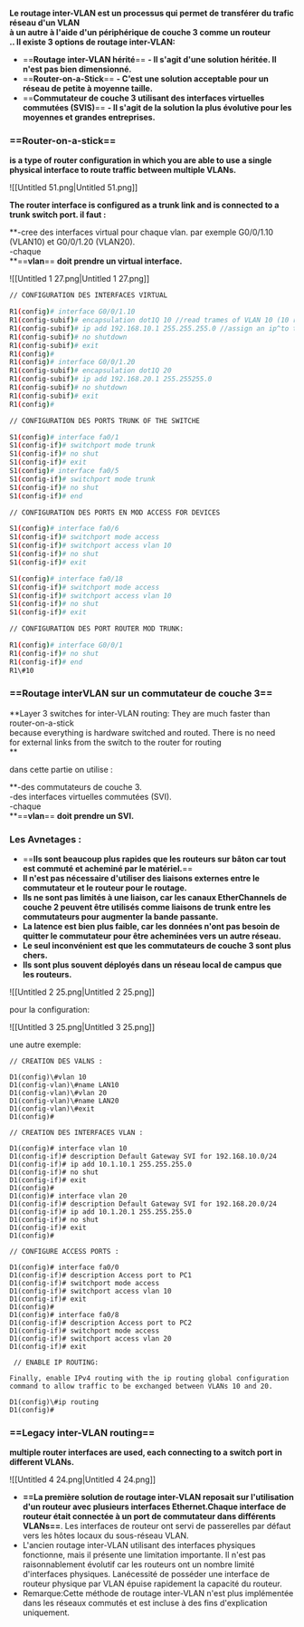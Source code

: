 **Le routage inter-VLAN est un processus qui permet de transférer du trafic réseau d'un VLAN  
à un autre à l'aide d'un périphérique de couche 3 comme un routeur  
**.**. Il existe 3 options de routage inter-VLAN:**

- ==**Routage inter-VLAN hérité**== **- Il s'agit d'une solution héritée. Il n'est pas bien dimensionné.**
- ==**Router-on-a-Stick**== **- C'est une solution acceptable pour un réseau de petite à moyenne taille.**
- ==**Commutateur de couche 3 utilisant des interfaces virtuelles commutées (SVIS)**== **- Il s'agit de la solution la plus évolutive pour les moyennes et grandes entreprises.**

  

### ==**Router-on-a-stick**==

**is a type of router configuration in which you are able to use a single physical interface to route traffic between multiple VLANs.**

![[Untitled 51.png|Untitled 51.png]]

**The router interface is configured as a trunk link and is connected to a trunk switch port. il faut :**

**-cree des interfaces virtual pour chaque vlan. par exemple G0/0/1.10 (VLAN10) et G0/0/1.20 (VLAN20).  
-chaque  
**==**vlan**== **doit prendre un virtual interface.**

![[Untitled 1 27.png|Untitled 1 27.png]]

```Bash
// CONFIGURATION DES INTERFACES VIRTUAL

R1(config)# interface G0/0/1.10
R1(config-subif)# encapsulation dot1Q 10 //read trames of VLAN 10 (10 represente the vlan number)
R1(config-subif)# ip add 192.168.10.1 255.255.255.0 //assign an ip^to the interface (the subnet must be identical to vlan10 connected devices and also give this ip to default gateway for each connected device on the same vlan)
R1(config-subif)# no shutdown
R1(config-subif)# exit
R1(config)#
R1(config)# interface G0/0/1.20
R1(config-subif)# encapsulation dot1Q 20
R1(config-subif)# ip add 192.168.20.1 255.255255.0
R1(config-subif)# no shutdown
R1(config-subif)# exit
R1(config)#

// CONFIGURATION DES PORTS TRUNK OF THE SWITCHE

S1(config)# interface fa0/1
S1(config-if)# switchport mode trunk
S1(config-if)# no shut
S1(config-if)# exit
S1(config)# interface fa0/5
S1(config-if)# switchport mode trunk
S1(config-if)# no shut
S1(config-if)# end

// CONFIGURATION DES PORTS EN MOD ACCESS FOR DEVICES

S1(config)# interface fa0/6
S1(config-if)# switchport mode access
S1(config-if)# switchport access vlan 10
S1(config-if)# no shut
S1(config-if)# exit

S1(config)# interface fa0/18
S1(config-if)# switchport mode access
S1(config-if)# switchport access vlan 10
S1(config-if)# no shut
S1(config-if)# exit

// CONFIGURATION DES PORT ROUTER MOD TRUNK:

R1(config)# interface G0/0/1
R1(config-if)# no shut
R1(config-if)# end
R1\#10
```

### ==**Routage interVLAN sur un commutateur de couche 3**==

**Layer 3 switches for inter-VLAN routing: They are much faster than router-on-a-stick  
because everything is hardware switched and routed. There is no need  
for external links from the switch to the router for routing  
**

dans cette partie on utilise :

**-des commutateurs de couche 3.  
-des interfaces virtuelles commutées (SVI).  
-chaque  
**==**vlan**== **doit prendre un SVI.**

### **Les Avnetages :**

- ==**Ils sont beaucoup plus rapides que les routeurs sur bâton car tout est commuté et acheminé par le matériel.**==
- **Il n'est pas nécessaire d'utiliser des liaisons externes entre le commutateur et le routeur pour le routage.**
- **Ils ne sont pas limités à une liaison, car les canaux EtherChannels de couche 2 peuvent être utilisés comme liaisons de trunk entre les commutateurs pour augmenter la bande passante.**
- **La latence est bien plus faible, car les données n'ont pas besoin de quitter le commutateur pour être acheminées vers un autre réseau.**
- **Le seul inconvénient est que les commutateurs de couche 3 sont plus chers.**
- **Ils sont plus souvent déployés dans un réseau local de campus que les routeurs.**

![[Untitled 2 25.png|Untitled 2 25.png]]

pour la configuration:

![[Untitled 3 25.png|Untitled 3 25.png]]

une autre exemple:

```Plain
// CREATION DES VALNS :

D1(config)\#vlan 10
D1(config-vlan)\#name LAN10
D1(config-vlan)\#vlan 20
D1(config-vlan)\#name LAN20
D1(config-vlan)\#exit
D1(config)#

// CREATION DES INTERFACES VLAN :

D1(config)# interface vlan 10
D1(config-if)# description Default Gateway SVI for 192.168.10.0/24
D1(config-if)# ip add 10.1.10.1 255.255.255.0
D1(config-if)# no shut
D1(config-if)# exit
D1(config)#
D1(config)# interface vlan 20
D1(config-if)# description Default Gateway SVI for 192.168.20.0/24
D1(config-if)# ip add 10.1.20.1 255.255.255.0
D1(config-if)# no shut
D1(config-if)# exit
D1(config)#

// CONFIGURE ACCESS PORTS :

D1(config)# interface fa0/0
D1(config-if)# description Access port to PC1
D1(config-if)# switchport mode access
D1(config-if)# switchport access vlan 10
D1(config-if)# exit
D1(config)#
D1(config)# interface fa0/8
D1(config-if)# description Access port to PC2
D1(config-if)# switchport mode access
D1(config-if)# switchport access vlan 20
D1(config-if)# exit
```

  

```Plain
 // ENABLE IP ROUTING:

Finally, enable IPv4 routing with the ip routing global configuration 
command to allow traffic to be exchanged between VLANs 10 and 20.

D1(config)\#ip routing
D1(config)#
```

### ==**Legacy inter-VLAN routing**==

**multiple router interfaces are used, each connecting to a switch port in different VLANs.**

![[Untitled 4 24.png|Untitled 4 24.png]]

- **==La première solution de routage inter-VLAN reposait sur l'utilisation d'un routeur avec plusieurs interfaces Ethernet.Chaque interface de routeur était connectée à un port de commutateur dans différents VLANs==**. Les interfaces de routeur ont servi de passerelles par défaut vers les hôtes locaux du sous-réseau VLAN.
- L'ancien routage inter-VLAN utilisant des interfaces physiques fonctionne, mais il présente une limitation importante. Il n'est pas raisonnablement évolutif car les routeurs ont un nombre limité d'interfaces physiques. Lanécessité de posséder une interface de routeur physique par VLAN épuise rapidement la capacité du routeur.
- Remarque:Cette méthode de routage inter-VLAN n'est plus implémentée dans les réseaux commutés et est incluse à des fins d'explication uniquement.